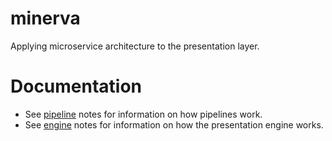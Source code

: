 minerva
=======

Applying microservice architecture to the presentation layer.


Documentation
=======

* See [pipeline](docs/pipeline.md) notes for information on how pipelines work.
* See [engine](docs/engine.md) notes for information on how the presentation engine works.

